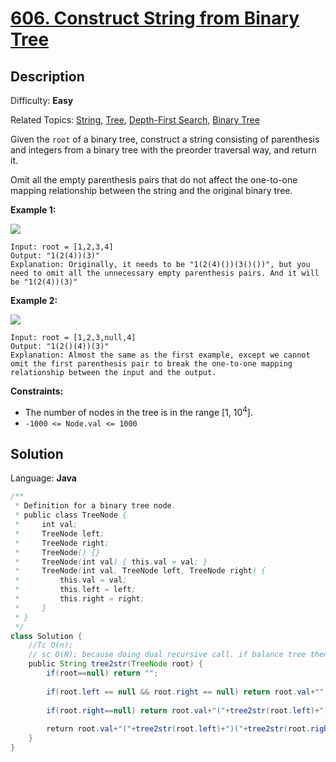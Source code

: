 # [606\. Construct String from Binary Tree](https://leetcode.com/problems/construct-string-from-binary-tree/)

## Description

Difficulty: **Easy**  

Related Topics: [String](https://leetcode.com/tag/string/), [Tree](https://leetcode.com/tag/tree/), [Depth-First Search](https://leetcode.com/tag/depth-first-search/), [Binary Tree](https://leetcode.com/tag/binary-tree/)


Given the `root` of a binary tree, construct a string consisting of parenthesis and integers from a binary tree with the preorder traversal way, and return it.

Omit all the empty parenthesis pairs that do not affect the one-to-one mapping relationship between the string and the original binary tree.

**Example 1:**

![](https://assets.leetcode.com/uploads/2021/05/03/cons1-tree.jpg)

```
Input: root = [1,2,3,4]
Output: "1(2(4))(3)"
Explanation: Originally, it needs to be "1(2(4)())(3()())", but you need to omit all the unnecessary empty parenthesis pairs. And it will be "1(2(4))(3)"
```

**Example 2:**

![](https://assets.leetcode.com/uploads/2021/05/03/cons2-tree.jpg)

```
Input: root = [1,2,3,null,4]
Output: "1(2()(4))(3)"
Explanation: Almost the same as the first example, except we cannot omit the first parenthesis pair to break the one-to-one mapping relationship between the input and the output.
```

**Constraints:**

*   The number of nodes in the tree is in the range [1, 10<sup>4</sup>].
*   `-1000 <= Node.val <= 1000`


## Solution

Language: **Java**

```java
/**
 * Definition for a binary tree node.
 * public class TreeNode {
 *     int val;
 *     TreeNode left;
 *     TreeNode right;
 *     TreeNode() {}
 *     TreeNode(int val) { this.val = val; }
 *     TreeNode(int val, TreeNode left, TreeNode right) {
 *         this.val = val;
 *         this.left = left;
 *         this.right = right;
 *     }
 * }
 */
class Solution {
    //Tc O(n);
    // sc O(N); because doing dual recursive call. if balance tree then its going to  be O(n);
    public String tree2str(TreeNode root) {
        if(root==null) return "";
        
        if(root.left == null && root.right == null) return root.val+"";
        
        if(root.right==null) return root.val+"("+tree2str(root.left)+")";
        
        return root.val+"("+tree2str(root.left)+")("+tree2str(root.right)+")";
    }
}
```
